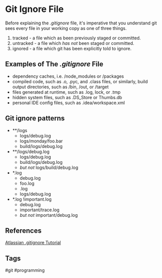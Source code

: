 # Git Ignore File

Before explaining the *.gitignore* file, it's imperative that you understand git sees every file in your working copy as one of three things.  
1. tracked - a file which as been previously staged or committed.  
2. untracked - a file which *has not* been staged or committed.  
3. ignored - a file which git has been explicitly told to ignore.  

## Examples of The *.gitignore* File
* dependency caches, i.e. /node\_modules or /packages  
* compiled code, such as .o, .pyc, and .class files, or similarly, build output directories, such as /bin, /out, or /target  
* files generated at runtime, such as .log, lock, or .tmp  
* hidden system files, such as .DS\_Store or Thumbs.db  
* personal IDE config files, such as .idea/workspace.xml

## Git ignore patterns
* \*\*/logs  
	* logs/debug.log  
	* logs/monday/foo.bar  
	* build/logs/debug.log  
* \*\*/logs/debug.log  
	* logs/debug.log  
	* build/logs/debug.log
	* *but not* logs/build/debug.log
* \*.log
	* debug.log  
	* foo.log  
	* .log  
	* logs/debug.log  
* \*.log !important.log  
	* debug.log  
	* important/trace.log  
	* *but not* important/debug.log  
 
## References
[Atlassian .gitignore Tutorial](https://www.atlassian.com/git/tutorials/saving-changes/gitignore)  

## Tags
#git #programming
